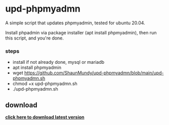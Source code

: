 # upd-phpmyadmn
 A simple script that updates phpmyadmin, tested for ubuntu 20.04.
 
 Install phpadmin via package installer (apt install phpmyadmin),
 then run this script, and you're done.
 
 ### steps
 
 - install if not already done, mysql or mariadb
 - apt install phpmyadmin
 - wget https://github.com/ShaunMundy/upd-phpmyadmn/blob/main/upd-phpmyadmn.sh
 - chmod +x upd-phpmyadmn.sh
 - ./upd-phpmyadmn.sh

## download

**[click here to download latest version](https://github.com/ShaunMundy/upd-phpmyadmn/blob/main/upd-phpmyadmn.zip)**

